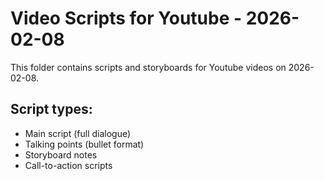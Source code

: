 # Video Scripts for Youtube - 2026-02-08

This folder contains scripts and storyboards for Youtube videos on 2026-02-08.

## Script types:
- Main script (full dialogue)
- Talking points (bullet format)
- Storyboard notes
- Call-to-action scripts

